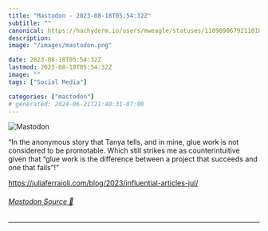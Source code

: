 ```yaml
---
title: "Mastodon - 2023-08-18T05:54:32Z"
subtitle: ""
canonical: https://hachyderm.io/users/mweagle/statuses/110909067921101832
description:
image: "/images/mastodon.png"

date: 2023-08-18T05:54:32Z
lastmod: 2023-08-18T05:54:32Z
image: ""
tags: ["Social Media"]

categories: ["mastodon"]
# generated: 2024-06-21T21:40:31-07:00
---
```

![Mastodon](/images/mastodon.png)

<p>“In the anonymous story that Tanya tells, and in mine, glue work is not considered to be promotable. Which still strikes me as counterintuitive given that “glue work is the difference between a project that succeeds and one that fails”!”</p><p><a href="https://juliaferraioli.com/blog/2023/influential-articles-jul/" target="_blank" rel="nofollow noopener noreferrer" translate="no"><span class="invisible">https://</span><span class="ellipsis">juliaferraioli.com/blog/2023/i</span><span class="invisible">nfluential-articles-jul/</span></a></p>


###### [Mastodon Source 🐘](https://hachyderm.io/@mweagle/110909067921101832)

___
